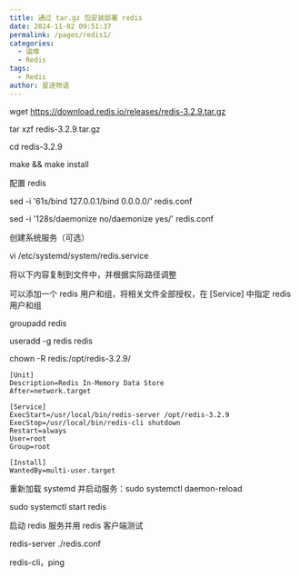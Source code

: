 ```yaml
---
title: 通过 tar.gz 包安装部署 redis
date: 2024-11-02 09:51:37
permalink: /pages/redis1/
categories:
  - 运维
  - Redis
tags:
  - Redis
author: 星途物语
---
```

wget https://download.redis.io/releases/redis-3.2.9.tar.gz

tar xzf redis-3.2.9.tar.gz

cd redis-3.2.9

make && make install



配置 redis

sed -i '61s/bind 127.0.0.1/bind 0.0.0.0/' redis.conf

sed -i '128s/daemonize no/daemonize yes/' redis.conf



创建系统服务（可选）

vi /etc/systemd/system/redis.service

将以下内容复制到文件中，并根据实际路径调整

可以添加一个 redis 用户和组，将相关文件全部授权，在 [Service] 中指定 redis 用户和组

groupadd redis

useradd -g redis redis

chown -R redis:/opt/redis-3.2.9/

```shell
[Unit]
Description=Redis In-Memory Data Store
After=network.target

[Service]
ExecStart=/usr/local/bin/redis-server /opt/redis-3.2.9
ExecStop=/usr/local/bin/redis-cli shutdown
Restart=always
User=root
Group=root

[Install]
WantedBy=multi-user.target
```

重新加载 systemd 并启动服务：sudo systemctl daemon-reload

sudo systemctl start redis



启动 redis 服务并用 redis 客户端测试

redis-server ./redis.conf

redis-cli，ping